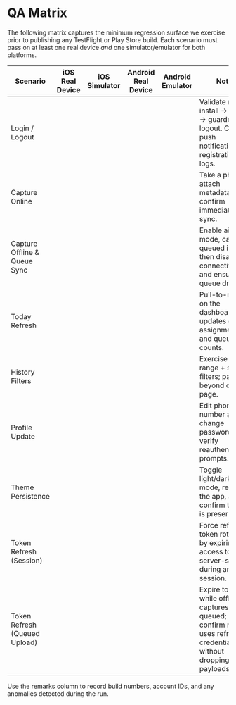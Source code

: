 # QA Matrix

The following matrix captures the minimum regression surface we exercise prior to publishing any TestFlight or Play Store build. Each scenario must pass on at least one real device *and* one simulator/emulator for both platforms.

| Scenario | iOS Real Device | iOS Simulator | Android Real Device | Android Emulator | Notes |
| --- | --- | --- | --- | --- | --- |
| Login / Logout |  |  |  |  | Validate new install → login → guarded logout. Capture push notification registration logs. |
| Capture Online |  |  |  |  | Take a photo, attach metadata, confirm immediate sync. |
| Capture Offline & Queue Sync |  |  |  |  | Enable airplane mode, capture queued items, then disable connectivity and ensure the queue drains. |
| Today Refresh |  |  |  |  | Pull-to-refresh on the dashboard updates guard assignments and queue counts. |
| History Filters |  |  |  |  | Exercise date range + status filters; paginate beyond one page. |
| Profile Update |  |  |  |  | Edit phone number and change password; verify reauthentication prompts. |
| Theme Persistence |  |  |  |  | Toggle light/dark mode, restart the app, and confirm theme is preserved. |
| Token Refresh (Session) |  |  |  |  | Force refresh token rotation by expiring access tokens server-side during an active session. |
| Token Refresh (Queued Upload) |  |  |  |  | Expire tokens while offline captures are queued; confirm retry uses refreshed credentials without dropping payloads. |

Use the remarks column to record build numbers, account IDs, and any anomalies detected during the run.
